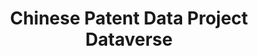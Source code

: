 ---
layout: default
citation: "\n@article{he_matching_2019,\n\ttitle = {Matching {SIPO} patents to {Chinese}\
  \ listed firms (\"{Main} {Board}\")},\n\turl = {https://dataverse.harvard.edu/dataset.xhtml?persistentId=doi:10.7910/DVN/CF1IXO},\n\
  \tdoi = {10.7910/DVN/CF1IXO},\n\tabstract = {Matching SIPO patents to Chinese listed\
  \ firms (\"Main Board\"). Please refer to the user documentation \"Chinese Patent\
  \ Database User Documentation: M...},\n\tlanguage = {en},\n\turldate = {2021-08-17},\n\
  \tauthor = {He, Zi-Lin and Tong, Tony and Zhang, Yuchen and He, Wenlong},\n\tmonth\
  \ = dec,\n\tyear = {2019},\n\tnote = {type: dataset},\n}\n"
description: " \t\nMatching SIPO patents to Chinese listed firms (\"Main Board\").\
  \ Please refer to the user documentation \"Chinese Patent Database User Documentation:\
  \ Matching SIPO Patents to Chinese Publicly-Listed Companies and Subsidiaries\"\
  \ for more details about this dataset. "
documentation: 'https://dataverse.harvard.edu/dataset.xhtml?persistentId=doi:10.7910/DVN/QUH8KT '
last_edit: Tue, 01 Mar 2022 12:21:44 GMT
location: https://dataverse.harvard.edu/dataset.xhtml?persistentId=doi:10.7910/DVN/CF1IXO
maintained_by: Contact maintainer through Dataverse
record_creation_timestamp: 08/17/2021, 11:16:07
record_superceded_by: Tue, 01 Mar 2022 12:17:46 GMT
shortname: sipo_matching
superseded_by: 2a0949bb-2f36-45a7-b4cf-109456cec21d
tags:
- China
- SIPO
- disambiguation
- patents
- firms
timeframe: through 2016?
title: Chinese Patent Data Project Dataverse
uuid: 1b372a68-18ae-45e3-9a28-a6feecc3e7b8
wed,_01_dec_2021_19:13:44_gmt: 2a0949bb-2f36-45a7-b4cf-109456cec21d
---